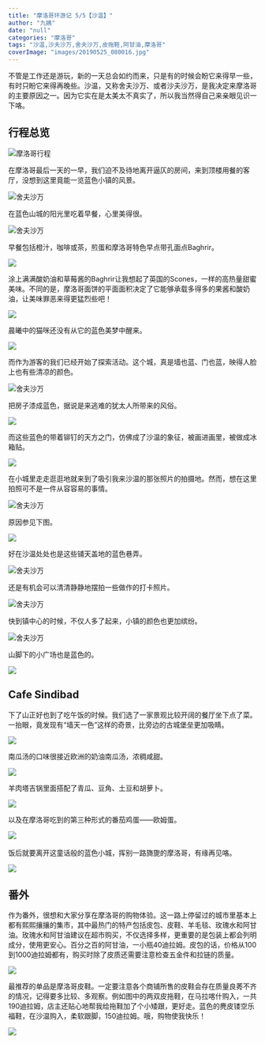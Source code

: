 ```yaml
---
title: "摩洛哥环游记 5/5【沙温】"
author: "九姨"
date: "null"
categories: "摩洛哥"
tags: "沙温,沙夫沙万,舍夫沙万,皮拖鞋,阿甘油,摩洛哥"
coverImage: "images/20190525_080016.jpg"
---
```


不管是工作还是游玩，新的一天总会如约而来，只是有的时候会盼它来得早一些，有时只盼它来得再晚些。沙温，又称舍夫沙万、或者沙夫沙万，是我决定来摩洛哥的主要原因之一。因为它实在是太美太不真实了，所以我当然得自己来亲眼见识一下咯。

## 行程总览

![摩洛哥行程](images/Screen-Shot-2019-07-27-at-16.46.03.png)

在摩洛哥最后一天的一早，我们迫不及待地离开逼仄的房间，来到顶楼用餐的客厅，没想到这里竟能一览蓝色小镇的风景。

![舍夫沙万](images/P1050808.jpg)  

在蓝色山城的阳光里吃着早餐，心里美得很。

![舍夫沙万](images/P1050810.jpg)

早餐包括橙汁，咖啡或茶，煎蛋和摩洛哥特色早点带孔面点Baghrir。

![](images/20190525_093030.jpg) 

涂上满满酸奶油和草莓酱的Baghrir让我想起了英国的Scones，一样的高热量甜蜜美味。不同的是，摩洛哥面饼的平面面积决定了它能够承载多得多的果酱和酸奶油，让美味罪恶来得更猛烈些吧！

![](images/20190525_094003.jpg)

晨曦中的猫咪还没有从它的蓝色美梦中醒来。

![](images/P1050745-2.jpg)

而作为游客的我们已经开始了探索活动。这个城，真是墙也蓝、门也蓝，映得人脸上也有些清凉的颜色。

![舍夫沙万](images/20190525_080016.jpg)

把房子漆成蓝色，据说是来逃难的犹太人所带来的风俗。

![](images/P1050792-2.jpg)

而这些蓝色的带着铆钉的天方之门，仿佛成了沙温的象征，被画进画里，被做成冰箱贴。

![](images/20190525_122550.jpg)

在小城里走走逛逛地就来到了吸引我来沙温的那张照片的拍摄地。然而，想在这里拍照可不是一件从容容易的事情。

![舍夫沙万](images/P1050737-2.jpg) 

原因参见下图。

![](images/IMG_20190525_143635.jpg)

好在沙温处处也是这些铺天盖地的蓝色巷弄。

![舍夫沙万](images/P1050790-2.jpg) 

还是有机会可以清清静静地摆拍一些做作的打卡照片。

![舍夫沙万](images/P1050789.jpg) 

快到镇中心的时候，不仅人多了起来，小镇的颜色也更加缤纷。

![舍夫沙万](images/20190525_125159.jpg) 

山脚下的小广场也是蓝色的。

![](images/20190525_152318.jpg)

## Cafe Sindibad

下了山正好也到了吃午饭的时候。我们选了一家景观比较开阔的餐厅坐下点了菜。一抬眼，竟发现有“墙天一色”这样的奇景，比旁边的古城堡垒更加吸睛。

![](images/20190525_132617.jpg)

南瓜汤的口味很接近欧洲的奶油南瓜汤，浓稠咸甜。

![](images/20190525_132632.jpg) 

羊肉塔吉锅里面搭配了青瓜、豆角、土豆和胡萝卜。

![](images/20190525_133519.jpg) 

以及在摩洛哥吃到的第三种形式的番茄鸡蛋——欧姆蛋。

![](images/20190525_133523.jpg)  

饭后就要离开这童话般的蓝色小城，挥别一路旖旎的摩洛哥，有缘再见咯。

![](images/20190525_174629.jpg)

## 番外

作为番外，很想和大家分享在摩洛哥的购物体验。这一路上停留过的城市里基本上都有熙熙攘攘的集市，其中最热门的特产包括皮包、皮鞋、羊毛毯、玫瑰水和阿甘油。玫瑰水和阿甘油建议在超市购买，不仅选择多样，更重要的是包装上都会列明成分，使用更安心。百分之百的阿甘油，一小瓶40迪拉姆。皮包的话，价格从100到1000迪拉姆都有，购买时除了皮质还需要注意检查五金件和拉链的质量。

![](images/IMG_20190525_145629.jpg)

最推荐的单品是摩洛哥皮鞋。一定要注意各个商铺所售的皮鞋会存在质量良莠不齐的情况，记得要多比较、多观察。例如图中的两双皮拖鞋，在马拉喀什购入，一共190迪拉姆，店主还贴心地帮我给拖鞋加了个小矮跟，更好走。蓝色的麂皮镂空乐福鞋，在沙温购入，柔软跟脚，150迪拉姆。哦，购物使我快乐！

![](images/20190526_192808.jpg)

